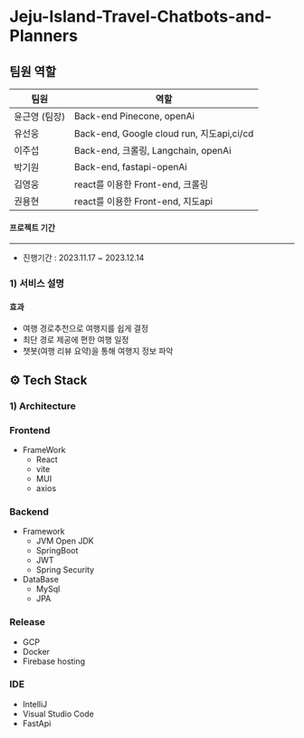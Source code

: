 # Jeju-Island-Travel-Chatbots-and-Planners

## 팀원 역할

| 팀원 | 역할 |
| --- | --- |
| 윤근영 (팀장) | Back-end Pinecone, openAi |
| 유선웅 | Back-end, Google cloud run, 지도api,ci/cd |
| 이주섭 | Back-end, 크롤링, Langchain, openAi |
| 박기원 | Back-end, fastapi-openAi |
| 김영웅 | react를 이용한 Front-end, 크롤링 |
| 권용현 | react를 이용한 Front-end, 지도api |


<h4>프로젝트 기간</h4>

---

* 진행기간 : 2023.11.17 ~ 2023.12.14



<h3>1) 서비스 설명</h3>


#### 효과

* 여행 경로추천으로 여행지를 쉽게 결정
* 최단 경로 제공에 편한 여행 일정
* 챗봇(여행 리뷰 요약)을 통해 여행지 정보 파악

## ⚙️ Tech Stack

### 1) Architecture

### Frontend

- FrameWork
  - React 
  - vite  
  - MUI 
  - axios

### Backend

- Framework
  - JVM Open JDK
  - SpringBoot
  - JWT
  - Spring Security
- DataBase
  - MySql
  - JPA

### Release

- GCP
- Docker 
- Firebase hosting

### IDE

- IntelliJ
- Visual Studio Code
- FastApi
